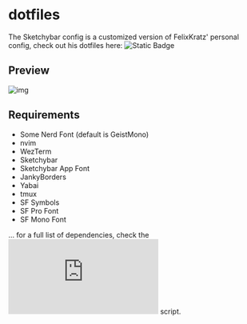 # dotfiles

The Sketchybar config is a customized version of FelixKratz'
personal config, check out his dotfiles here:
![Static Badge](https://img.shields.io/badge/FelixKratz%20-%20dotfiles%20-%20?style=for-the-badge&logo=github&color=cyan&link=%5Bhttps%3A%2F%2Fgithub.com%2FFelixKratz%2Fdotfiles%2F%2C%20https%3A%2F%2Fgithub.com%2FFelixKratz%2Fdotfiles%2F%5D)

## Preview

![img](preview.png)

## Requirements

- Some Nerd Font (default is GeistMono)
- nvim
- WezTerm
- Sketchybar
- Sketchybar App Font
- JankyBorders
- Yabai
- tmux
- SF Symbols
- SF Pro Font
- SF Mono Font

... for a full list of dependencies, check the
![install.sh](https://github.com/robertbradl/dotfiles/blob/main/install.sh) script.
